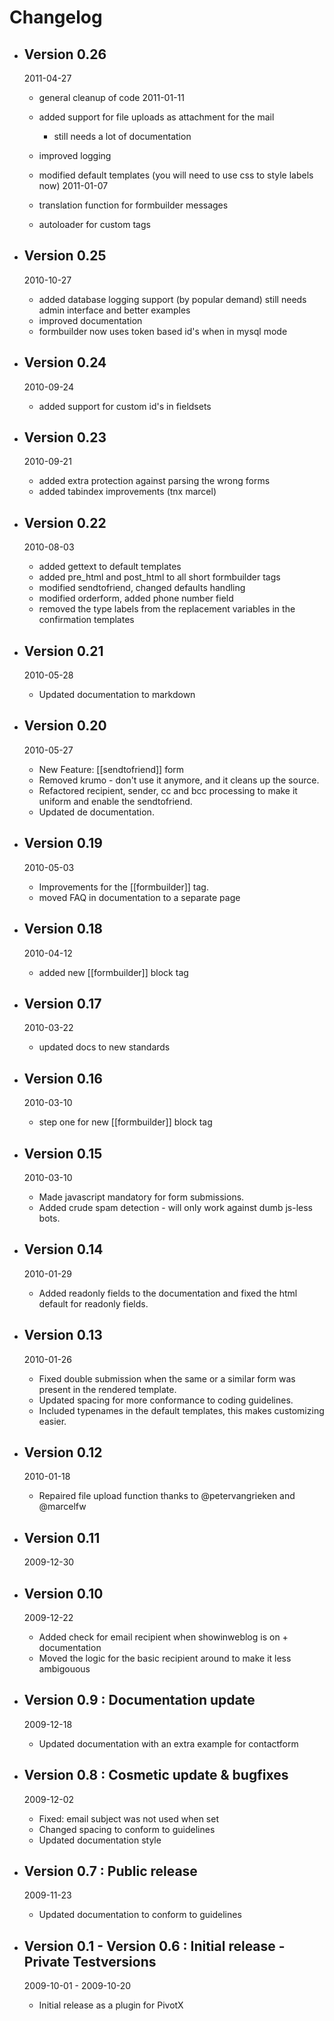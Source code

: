 # Changelog

*   ## Version 0.26
	2011-04-27

	*   general cleanup of code
	2011-01-11

	*   added support for file uploads as attachment for the mail
	    - still needs a lot of documentation
	*   improved logging
	*   modified default templates (you will need to use css to style labels now)
	2011-01-07

	*   translation function for formbuilder messages
	*   autoloader for custom tags
*   ## Version 0.25
	2010-10-27

	*   added database logging support (by popular demand) still needs admin interface and better examples
	*   improved documentation
	*   formbuilder now uses token based id's when in mysql mode
*   ## Version 0.24
	2010-09-24

	*   added support for custom id's in fieldsets
*   ## Version 0.23
	2010-09-21

	*   added extra protection against parsing the wrong forms
	*   added tabindex improvements (tnx marcel)
*   ## Version 0.22
	2010-08-03
	
	*   added gettext to default templates
	*   added pre_html and post_html to all short formbuilder tags
	*   modified sendtofriend, changed defaults handling
	*   modified orderform, added phone number field
	*   removed the type labels from the replacement variables in the confirmation templates
*   ## Version 0.21
	2010-05-28
	
	*   Updated documentation to markdown
*   ## Version 0.20
	2010-05-27

    *	New Feature: [[sendtofriend]] form
    *	Removed krumo - don't use it anymore, and it cleans up the source.
    *	Refactored recipient, sender, cc and bcc processing to make it uniform and enable the sendtofriend.
    *	Updated de documentation.
*   ## Version 0.19
	2010-05-03

    *	Improvements for the [[formbuilder]] tag.
    *	moved FAQ in documentation to a separate page
*   ## Version 0.18
	2010-04-12

    *	added new [[formbuilder]] block tag
*   ## Version 0.17
	2010-03-22

    *	updated docs to new standards
*   ## Version 0.16
	2010-03-10

    *	step one for new [[formbuilder]] block tag
*   ## Version 0.15
	2010-03-10

    *	Made javascript mandatory for form submissions.
    *	Added crude spam detection - will only work against dumb js-less bots.
*   ## Version 0.14
	2010-01-29

    *	Added readonly fields to the documentation and fixed the html default for readonly fields.
*   ## Version 0.13
	2010-01-26

    *	Fixed double submission when the same or a similar form was present in the rendered template.
    *	Updated spacing for more conformance to coding guidelines.
    *	Included typenames in the default templates, this makes customizing easier.
*   ## Version 0.12
	2010-01-18

    *	Repaired file upload function thanks to @petervangrieken and @marcelfw
*   ## Version 0.11
	2009-12-30

*   ## Version 0.10
	2009-12-22

    *	Added check for email recipient when showinweblog is on + documentation
    *	Moved the logic for the basic recipient around to make it less ambigouous
*   ## Version 0.9 : Documentation update
	2009-12-18

    *	Updated documentation with an extra example for contactform
*   ## Version 0.8 : Cosmetic update & bugfixes
	2009-12-02

    *	Fixed: email subject was not used when set
    *	Changed spacing to conform to guidelines
    *	Updated documentation style
*   ## Version 0.7 : Public release
	2009-11-23

    *	Updated documentation to conform to guidelines
*   ## Version 0.1 - Version 0.6 : Initial release - Private Testversions
	2009-10-01 - 2009-10-20

    *	Initial release as a plugin for PivotX
